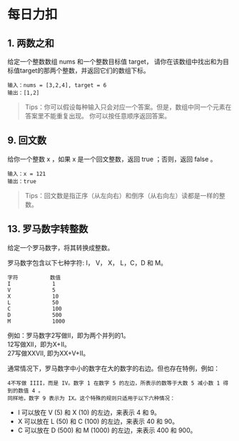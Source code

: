 # 每日力扣
## 1. 两数之和
给定一个整数数组 nums 和一个整数目标值 target，
请你在该数组中找出和为目标值target的那两个整数，并返回它们的数组下标。
```
输入：nums = [3,2,4], target = 6
输出：[1,2]
```
> Tips：你可以假设每种输入只会对应一个答案。但是，数组中同一个元素在答案里不能重复出现。
你可以按任意顺序返回答案。

## 9. 回文数
给你一个整数 x ，如果 x 是一个回文整数，返回 true ；否则，返回 false 。
```
输入：x = 121
输出：true
```
> Tips：回文数是指正序（从左向右）和倒序（从右向左）读都是一样的整数。

## 13. 罗马数字转整数
给定一个罗马数字，将其转换成整数。  

罗马数字包含以下七种字符: I， V， X， L，C，D 和 M。
```
字符          数值
I             1
V             5
X             10
L             50
C             100
D             500
M             1000
```
例如：罗马数字2写做II，即为两个并列的1。  
12写做XII，即为X+II。  
27写做XXVII, 即为XX+V+II。

通常情况下，罗马数字中小的数字在大的数字的右边。但也存在特例，例如：
```
4不写做 IIII，而是 IV。数字 1 在数字 5 的左边，所表示的数等于大数 5 减小数 1 得到的数值 4 。
同样地，数字 9 表示为 IX。这个特殊的规则只适用于以下六种情况：
```
- I 可以放在 V (5) 和 X (10) 的左边，来表示 4 和 9。
- X 可以放在 L (50) 和 C (100) 的左边，来表示 40 和 90。 
- C 可以放在 D (500) 和 M (1000) 的左边，来表示 400 和 900。
